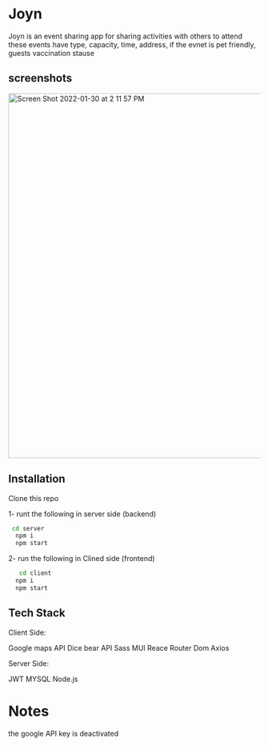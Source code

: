 # Joyn

Joyn is an event sharing app for sharing  activities with others to attend these events have type, capacity, time, address, if the evnet is pet friendly, guests vaccination stause

## screenshots
<img width="729" alt="Screen Shot 2022-01-30 at 2 11 57 PM" src="https://user-images.githubusercontent.com/73395393/151727709-9bc5ed21-485b-452c-8c55-fc83a2756a18.png">

## Installation
Clone this repo

1- runt the following in server side (backend)

```bash
 cd server
  npm i
  npm start

```
2- run the following in Clined side (frontend)
```bash
   cd client
  npm i
  npm start
  ```

## Tech Stack
Client Side:

Google maps API
Dice bear API
Sass
MUI
Reace Router Dom
Axios

Server Side:

JWT
MYSQL
Node.js

# Notes
 the google API key is deactivated


